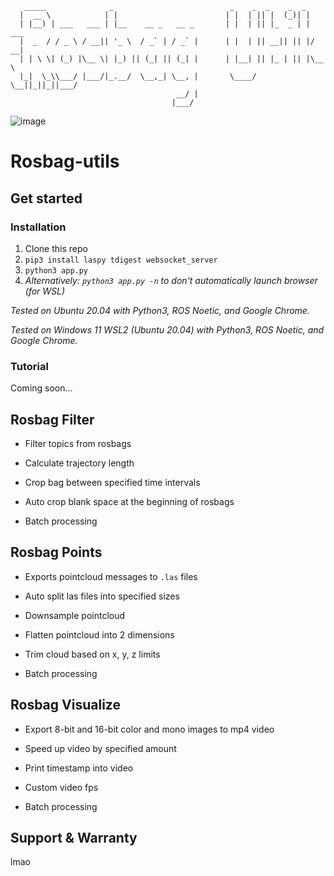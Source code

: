 ```
   _____              _                          _    _  _    _  _
  |  __ \            | |                        | |  | || |  (_)| |
  | |__) | ___   ___ | |__    __ _   __ _       | |  | || |_  _ | | ___
  |  _  / / _ \ / __|| '_ \  / _` | / _` |      | |  | || __|| || |/ __|
  | | \ \| (_) |\__ \| |_) || (_| || (_| |      | |__| || |_ | || |\__ \
  |_|  \_\\___/ |___/|_.__/  \__,_| \__, |       \____/  \__||_||_||___/
                                     __/ |
                                    |___/
```

![image](https://user-images.githubusercontent.com/33432158/177209138-464c6e66-9022-4b29-a144-82997ce2c797.png)

# Rosbag-utils

## Get started

### Installation

1. Clone this repo
2. `pip3 install laspy tdigest websocket_server`
3. `python3 app.py`
4. _Alternatively: `python3 app.py -n` to don't automatically launch browser (for WSL)_

_Tested on Ubuntu 20.04 with Python3, ROS Noetic, and Google Chrome._

_Tested on Windows 11 WSL2 (Ubuntu 20.04) with Python3, ROS Noetic, and Google Chrome._

### Tutorial

Coming soon...

## Rosbag Filter

-   Filter topics from rosbags

-   Calculate trajectory length

-   Crop bag between specified time intervals

-   Auto crop blank space at the beginning of rosbags

-   Batch processing

## Rosbag Points

-   Exports pointcloud messages to `.las` files

-   Auto split las files into specified sizes

-   Downsample pointcloud

-   Flatten pointcloud into 2 dimensions

-   Trim cloud based on x, y, z limits

-   Batch processing

## Rosbag Visualize

-   Export 8-bit and 16-bit color and mono images to mp4 video

-   Speed up video by specified amount

-   Print timestamp into video

-   Custom video fps

-   Batch processing

## Support & Warranty

lmao
